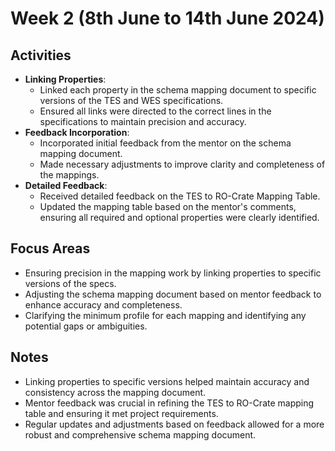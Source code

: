 # Week 2 (8th June to 14th June 2024)

## Activities

- **Linking Properties**:
  - Linked each property in the schema mapping document to specific versions of the TES and WES specifications.
  - Ensured all links were directed to the correct lines in the specifications to maintain precision and accuracy.
- **Feedback Incorporation**:
  - Incorporated initial feedback from the mentor on the schema mapping document.
  - Made necessary adjustments to improve clarity and completeness of the mappings.
- **Detailed Feedback**:
  - Received detailed feedback on the TES to RO-Crate Mapping Table.
  - Updated the mapping table based on the mentor's comments, ensuring all required and optional properties were clearly identified.

## Focus Areas

- Ensuring precision in the mapping work by linking properties to specific versions of the specs.
- Adjusting the schema mapping document based on mentor feedback to enhance accuracy and completeness.
- Clarifying the minimum profile for each mapping and identifying any potential gaps or ambiguities.

## Notes

- Linking properties to specific versions helped maintain accuracy and consistency across the mapping document.
- Mentor feedback was crucial in refining the TES to RO-Crate mapping table and ensuring it met project requirements.
- Regular updates and adjustments based on feedback allowed for a more robust and comprehensive schema mapping document.
